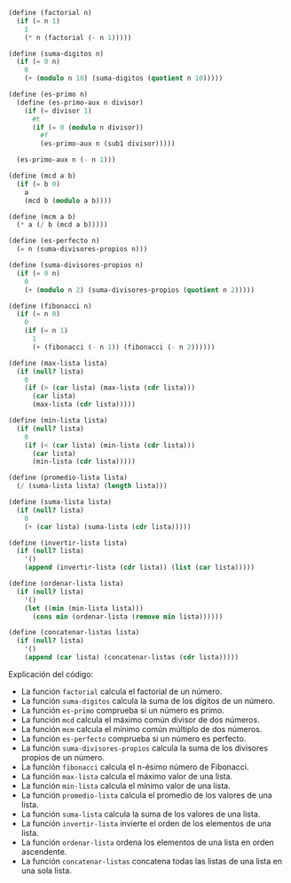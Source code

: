 ```scheme
(define (factorial n)
  (if (= n 1)
    1
    (* n (factorial (- n 1)))))

(define (suma-digitos n)
  (if (= 0 n)
    0
    (+ (modulo n 10) (suma-digitos (quotient n 10)))))

(define (es-primo n)
  (define (es-primo-aux n divisor)
    (if (= divisor 1)
      #t
      (if (= 0 (modulo n divisor))
        #f
        (es-primo-aux n (sub1 divisor)))))

  (es-primo-aux n (- n 1)))

(define (mcd a b)
  (if (= b 0)
    a
    (mcd b (modulo a b))))

(define (mcm a b)
  (* a (/ b (mcd a b)))))

(define (es-perfecto n)
  (= n (suma-divisores-propios n)))

(define (suma-divisores-propios n)
  (if (= 0 n)
    0
    (+ (modulo n 2) (suma-divisores-propios (quotient n 2)))))

(define (fibonacci n)
  (if (= n 0)
    0
    (if (= n 1)
      1
      (+ (fibonacci (- n 1)) (fibonacci (- n 2))))))

(define (max-lista lista)
  (if (null? lista)
    0
    (if (> (car lista) (max-lista (cdr lista)))
      (car lista)
      (max-lista (cdr lista)))))

(define (min-lista lista)
  (if (null? lista)
    0
    (if (< (car lista) (min-lista (cdr lista)))
      (car lista)
      (min-lista (cdr lista)))))

(define (promedio-lista lista)
  (/ (suma-lista lista) (length lista)))

(define (suma-lista lista)
  (if (null? lista)
    0
    (+ (car lista) (suma-lista (cdr lista)))))

(define (invertir-lista lista)
  (if (null? lista)
    '()
    (append (invertir-lista (cdr lista)) (list (car lista)))))

(define (ordenar-lista lista)
  (if (null? lista)
    '()
    (let ((min (min-lista lista)))
      (cons min (ordenar-lista (remove min lista))))))

(define (concatenar-listas lista)
  (if (null? lista)
    '()
    (append (car lista) (concatenar-listas (cdr lista)))))
```

Explicación del código:

* La función `factorial` calcula el factorial de un número.
* La función `suma-digitos` calcula la suma de los dígitos de un número.
* La función `es-primo` comprueba si un número es primo.
* La función `mcd` calcula el máximo común divisor de dos números.
* La función `mcm` calcula el mínimo común múltiplo de dos números.
* La función `es-perfecto` comprueba si un número es perfecto.
* La función `suma-divisores-propios` calcula la suma de los divisores propios de un número.
* La función `fibonacci` calcula el n-ésimo número de Fibonacci.
* La función `max-lista` calcula el máximo valor de una lista.
* La función `min-lista` calcula el mínimo valor de una lista.
* La función `promedio-lista` calcula el promedio de los valores de una lista.
* La función `suma-lista` calcula la suma de los valores de una lista.
* La función `invertir-lista` invierte el orden de los elementos de una lista.
* La función `ordenar-lista` ordena los elementos de una lista en orden ascendente.
* La función `concatenar-listas` concatena todas las listas de una lista en una sola lista.